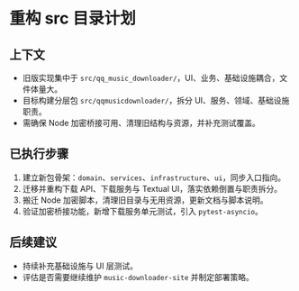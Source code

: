 # 重构 src 目录计划

## 上下文
- 旧版实现集中于 `src/qq_music_downloader/`，UI、业务、基础设施耦合，文件体量大。
- 目标构建分层包 `src/qqmusicdownloader/`，拆分 UI、服务、领域、基础设施职责。
- 需确保 Node 加密桥接可用、清理旧结构与资源，并补充测试覆盖。

## 已执行步骤
1. 建立新包骨架：`domain`、`services`、`infrastructure`、`ui`，同步入口指向。
2. 迁移并重构下载 API、下载服务与 Textual UI，落实依赖倒置与职责拆分。
3. 搬迁 Node 加密脚本，清理旧目录与无用资源，更新文档与脚本说明。
4. 验证加密桥接功能，新增下载服务单元测试，引入 `pytest-asyncio`。

## 后续建议
- 持续补充基础设施与 UI 层测试。
- 评估是否需要继续维护 `music-downloader-site` 并制定部署策略。
